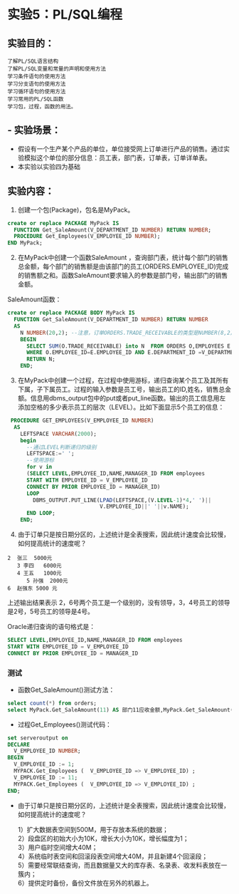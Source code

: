 # 实验5：PL/SQL编程

## 实验目的：
    了解PL/SQL语言结构
    了解PL/SQL变量和常量的声明和使用方法
    学习条件语句的使用方法
    学习分支语句的使用方法
    学习循环语句的使用方法
    学习常用的PL/SQL函数
    学习包，过程，函数的用法。

## - 实验场景：
- 假设有一个生产某个产品的单位，单位接受网上订单进行产品的销售。通过实验模拟这个单位的部分信息：员工表，部门表，订单表，订单详单表。
- 本实验以实验四为基础

## 实验内容：
1. 创建一个包(Package)，包名是MyPack。
```sql
create or replace PACKAGE MyPack IS
  FUNCTION Get_SaleAmount(V_DEPARTMENT_ID NUMBER) RETURN NUMBER;
  PROCEDURE Get_Employees(V_EMPLOYEE_ID NUMBER);
END MyPack;
```

2. 在MyPack中创建一个函数SaleAmount ，查询部门表，统计每个部门的销售总金额，每个部门的销售额是由该部门的员工(ORDERS.EMPLOYEE_ID)完成的销售额之和。函数SaleAmount要求输入的参数是部门号，输出部门的销售金额。

SaleAmount函数：
``` sql
create or replace PACKAGE BODY MyPack IS
  FUNCTION Get_SaleAmount(V_DEPARTMENT_ID NUMBER) RETURN NUMBER
  AS
    N NUMBER(20,2); --注意，订单ORDERS.TRADE_RECEIVABLE的类型是NUMBER(8,2),汇总之后，数据要大得多。
    BEGIN
      SELECT SUM(O.TRADE_RECEIVABLE) into N  FROM ORDERS O,EMPLOYEES E
      WHERE O.EMPLOYEE_ID=E.EMPLOYEE_ID AND E.DEPARTMENT_ID =V_DEPARTMENT_ID;
      RETURN N;
    END;
```

3. 在MyPack中创建一个过程，在过程中使用游标，递归查询某个员工及其所有下属，子下属员工。过程的输入参数是员工号，输出员工的ID,姓名，销售总金额。信息用dbms_output包中的put或者put_line函数。输出的员工信息用左添加空格的多少表示员工的层次（LEVEL）。比如下面显示5个员工的信息：

``` sql
 PROCEDURE GET_EMPLOYEES(V_EMPLOYEE_ID NUMBER)
  AS
    LEFTSPACE VARCHAR(2000);
    begin
      --通过LEVEL判断递归的级别
      LEFTSPACE:=' ';
      --使用游标
      for v in
      (SELECT LEVEL,EMPLOYEE_ID,NAME,MANAGER_ID FROM employees
      START WITH EMPLOYEE_ID = V_EMPLOYEE_ID
      CONNECT BY PRIOR EMPLOYEE_ID = MANAGER_ID)
      LOOP
        DBMS_OUTPUT.PUT_LINE(LPAD(LEFTSPACE,(V.LEVEL-1)*4,' ')||
                             V.EMPLOYEE_ID||' '||v.NAME);
      END LOOP;
    END;
```

4. 由于订单只是按日期分区的，上述统计是全表搜索，因此统计速度会比较慢，如何提高统计的速度呢？
```
2  张三  5000元
   3 李四   6000元
   4 王五   1000元
      5 孙强  2000元
6  赵强东 5000 元
```
上述输出结果表示 2，6号两个员工是一个级别的，没有领导，3，4号员工的领导是2号，5号员工的领导是4号。

Oracle递归查询的语句格式是：
	
```sql
SELECT LEVEL,EMPLOYEE_ID,NAME,MANAGER_ID FROM employees 
START WITH EMPLOYEE_ID = V_EMPLOYEE_ID 
CONNECT BY PRIOR EMPLOYEE_ID = MANAGER_ID

```
### 测试
- 函数Get_SaleAmount()测试方法：
```sql
select count(*) from orders;
select MyPack.Get_SaleAmount(11) AS 部门11应收金额,MyPack.Get_SaleAmount(12) AS 部门12应收金额 from dual;
```
- 过程Get_Employees()测试代码：
``` sql
set serveroutput on
DECLARE
  V_EMPLOYEE_ID NUMBER;    
BEGIN
  V_EMPLOYEE_ID := 1;
  MYPACK.Get_Employees (  V_EMPLOYEE_ID => V_EMPLOYEE_ID) ;  
  V_EMPLOYEE_ID := 11;
  MYPACK.Get_Employees (  V_EMPLOYEE_ID => V_EMPLOYEE_ID) ;    
END;
```


- 由于订单只是按日期分区的，上述统计是全表搜索，因此统计速度会比较慢，如何提高统计的速度呢？

  1）扩大数据表空间到500M，用于存放本系统的数据；  
  2）段盘区的初始大小为10K，增长大小为10K，增长幅度为1；  
  3）用户临时空间增大40M；  
  4）系统临时表空间和回滚段表空间增大40M，并且新建4个回滚段；  
  5）需要经常联结查询，而且数据量又大的库存表、名录表、收发料表放在一簇内；  
  6）提供定时备份，备份文件放在另外的机器上。  
